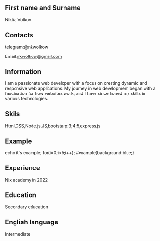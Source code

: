 ## First name and Surname

Nikita Volkov

## Contacts

telegram:@nkwolkow

Email:nkwolkow@gmail.com

## Information

I am a passionate web developer with a focus on creating dynamic and responsive web applications. My journey in web development began with a fascination for how websites work, and I have since honed my skills in various technologies.

## Skils

Html,CSS,Node.js,JS,bootstarp:3;4;5,express.js

## Example

echo it's example;
for(i=0;i<5;i++);
#example{background:blue;}

## Experience

Nix academy in 2022

## Education

Secondary education

## English language

Intermediate